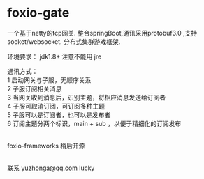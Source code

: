 # foxio-gate
一个基于netty的tcp网关. 整合springBoot,通讯采用protobuf3.0 ,支持socket/websocket. 分布式集群游戏框架.<br/>


环境要求： jdk1.8+ 注意不能用 jre <br/>


 通讯方式：<br/>
	1 启动网关与子服，无顺序关系<br/>
	2 子服订阅相关消息<br/>
	3 当网关收到消息后，识别主题，将相应消息发送给订阅者<br/>
	4 子服可取消订阅，可订阅多种主题<br/>
	5 子服可以是订阅者，也可以是发布者<br/>
	6 订阅主题分两个标识，main + sub ，以便于精细化的订阅发布<br/>

<br/>
foxio-frameworks 稍后开源
<br/>
<br/>

联系  yuzhonga@qq.com lucky<br/>
